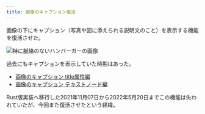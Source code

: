 ```yaml
---
title: 画像のキャプション復活
---
```

画像の下にキャプション（写真や図に添えられる説明文のこと）を表示する機能を復活させた。

![](https://lh3.googleusercontent.com/docs/ADP-6oEQtl3dUqEaGtVFTbLpCj39t2tRNXQe3XUQKQ06hf2Gvs0WKWSQUP3tcRt27H1VrDrYvuPM4JC5cY-CF1VXc2vxif7ZtLre5M6Uh_5q7gvrSRbteobYQsp-ojTJ7ZhrYSSMNSB9VlhHsXnt9cmv6_yvpF0wspMQ6F3BegnQiXDrmpJlqk3UGE6InV3zN5znuXUcvaL9hT8aYKraFp8gbBCyYvIRhki0l4zHon_ZMtlzzFeuTdmCfwUS6ek--vUQkX7cII5_zyLR-5qOaDW0ITHFk7JHLL2vY2AqfHIPw5fYUrqkdWYP8FIf8-mJxfYvpEjz3EuLgVXL4NdsE0bIRgN7zA9uAmzpW8WWuct7cO8Xu5IqdNaXhSmReyBL9aa4IQD0bZoYvSj3bjgMh_RGpz296yyXEyDm9ffrGAAhrCQfLjut89uMiHZpjCNeipqDHbZAisFSLw-SkXdtkR9NpjJeKpNAqWDS4okaknfxzas581OpJEiqA-mFFG5IMMQ3KHZn35NnIahv_6jnXfC_7RGRXBSfO6SrNzQKTR77SnskD9kYC7d8Pvj743gp342FnTsgBNXptAJKrzpfvK2Icz3EGXhznFXPyn5jhUo9YTTQef3rvx_ZrjqiDYVxe-wGNXBgEDhAPHuMVwk3oZ1vXXx5DOPG1mCsL6bCwP6gWVlK4cspx4LUt3Ng92jgwX1FwEWyKU5NY8s_JMMpK-D-QzHorIkKNXWQzuNsor_Q8n70Jm35paUo9BohzClR9zK1HKXK0g6f1z3uxS8KGsk9nIlLPwdGkKdkZKLtOBixBvdmgn3-9oM9ABMhSQ9WN31fd1ReeSW2BAM53gQQONE818EhgKPIUJPbyucwSzbHo41IYDWQs-531yx5qtOBnxOwdXooqkRKcStdtWqqIiDJs5Dvlyw_9qfP2yt2T3rg4puTDHYXH-v97jYuA0GHbTzemsNFoXGOIzuvqtZCvysbov1fU-4jrOuv7CJQuZpNJiAz-Ft6KYKBDyYHJ52RU67rDKyLPz9b3cRb7X9RqLpRLnyjN6Qu0EA-HW0RhQuhr8nJ-4NjuBRlExotSDXNC-qgWAfBdeEwuniSb0HnoIQLdf6PUkp7fURHd_2udi5V0TAgVIBOTu3SJyaFTINIIiaX4Fsc052HkNUDZHmzOn7_T5RzCwnUPR9YPY9bkAFIsXR1yxkpcvg0YFrqDRcKUDLgInpMTxiUFCYrJOWnpRbtK-2w0IEbenJsoupy8MyjgGtyKe2- "特に脈絡のないハンバーガーの画像")

過去にもキャプションを表示していた時期はあった。

*   [画像のキャプション title属性編](https://r7kamura.com/articles/2020-11-07-image-caption-revised)
*   [画像のキャプション テキストノード編](https://r7kamura.com/articles/2020-09-22-markdown-caption)

Rust版実装へ移行した2021年11月07日から2022年5月20日までこの機能は失われていたが、今回また復活させたという経緯。
